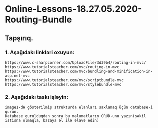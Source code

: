 # Online-Lessons-18.27.05.2020-Routing-Bundle

## Tapşırıq.

### 1. Aşağıdakı linkləri oxuyun:
    https://www.c-sharpcorner.com/UploadFile/3d39b4/routing-in-mvc/
    https://www.tutorialsteacher.com/mvc/routing-in-mvc
    https://www.tutorialsteacher.com/mvc/bundling-and-minification-in-asp.net-mvc
    https://www.tutorialsteacher.com/mvc/scriptbundle-mvc
    https://www.tutorialsteacher.com/mvc/stylebundle-mvc


### 2. Aşağıdakı taskı işləyin:
    image1-də göstərilmiş strukturda elanları saxlamaq üçün database-i qurun. 
    Database qurulduqdan sonra bu məlumatların CRUD-unu yazın(şəkil istisna olmaqla, bazaya əl ilə əlavə edin)
